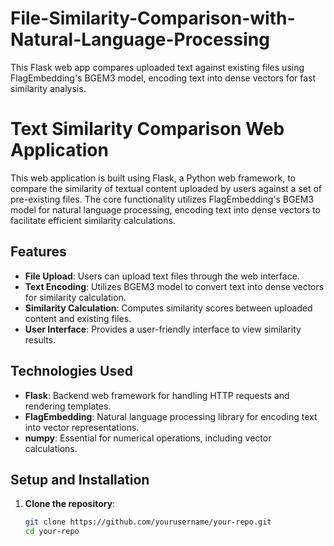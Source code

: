 # File-Similarity-Comparison-with-Natural-Language-Processing
This Flask web app compares uploaded text against existing files using FlagEmbedding's BGEM3 model, encoding text into dense vectors for fast similarity analysis.

# Text Similarity Comparison Web Application

This web application is built using Flask, a Python web framework, to compare the similarity of textual content uploaded by users against a set of pre-existing files. The core functionality utilizes FlagEmbedding's BGEM3 model for natural language processing, encoding text into dense vectors to facilitate efficient similarity calculations.

## Features

- **File Upload**: Users can upload text files through the web interface.
- **Text Encoding**: Utilizes BGEM3 model to convert text into dense vectors for similarity calculation.
- **Similarity Calculation**: Computes similarity scores between uploaded content and existing files.
- **User Interface**: Provides a user-friendly interface to view similarity results.

## Technologies Used

- **Flask**: Backend web framework for handling HTTP requests and rendering templates.
- **FlagEmbedding**: Natural language processing library for encoding text into vector representations.
- **numpy**: Essential for numerical operations, including vector calculations.

## Setup and Installation

1. **Clone the repository**:
   ```bash
   git clone https://github.com/yourusername/your-repo.git
   cd your-repo

